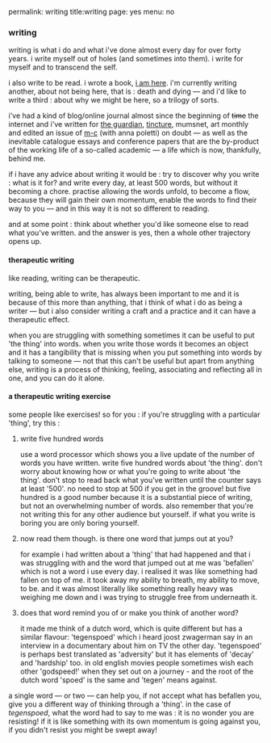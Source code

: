 permalink: writing
title:writing
page: yes
menu: no

### writing

writing is what i do and what i've done almost every day for over forty years. i write myself out of holes (and sometimes into them). i write for myself and to transcend the self. 

i also write to be read. i wrote a book, [i am here](writing/i-am-here). i'm currently writing another, about not being here, that is : death and dying —  and i'd like to write a third : about why we might be here, so a trilogy of sorts.

i've had a kind of blog/online journal almost since the beginning of ~~time~~ the internet and i've written for [the guardian](https://www.theguardian.com/lifeandstyle/2017/jan/29/how-to-die-well), [tincture](http://www.johannesk.com/moederland), mumsnet, art monthly and edited an issue of [m-c](http://journal.media-culture.org.au/index.php/mcjournal/issue/view/doubt) (with anna poletti) on doubt — as well as the inevitable catalogue essays and conference papers that are the by-product of the working life of a so-called academic — a life which is now, thankfully, behind me. 

if i have any advice about writing it would be : try to discover why you write : what is it for? and write every day, at least 500 words, but without it becoming a chore. practise allowing the words unfold, to become a flow, because they will gain their own momentum, enable the words to find their way to you — and in this way it is not so different to reading.

and at some point : think about whether you'd like someone else to read what you've written. and the answer is yes, then a whole other trajectory opens up.

#### therapeutic writing

like reading, writing can be therapeutic. 

writing, being able to write, has always been important to me and it is because of this more than anything, that i think of what i do as being a writer — but i also consider writing a craft and a practice and it can have a therapeutic effect.

when you are struggling with something sometimes it can be useful to put 'the thing' into words. when you write those words it becomes an object and it has a tangibility that is missing when you put something into words by talking to someone — not that this can't be useful but apart from anything else, writing is a process of thinking, feeling, associating and reflecting all in one, and you can do it alone.

#### a therapeutic writing exercise

some people like exercises! so for you : if you're struggling with a particular 'thing', try this : 

1. write five hundred words

   use a word processor which shows you a live update of the number of words you have written. write five hundred words about 'the thing'. don't worry about knowing how or what you're going to write about 'the thing'. don't stop to read back what you've written until the counter says at least '500'. no need to stop at 500 if you get in the groove! but five hundred is a good number because it is a substantial piece of writing, but not an overwhelming number of words. also remember that you're not writing this for any other audience but yourself. if what you write is boring you are only boring yourself.

2. now read them though. is there one word that jumps out at you?

   for example i had written about a 'thing' that had happened and that i was struggling with and the word that jumped out at me was 'befallen' which is not a word i use every day. i realised it was like something had fallen on top of me. it took away my ability to breath, my ability to move, to be. and it was almost literally like something really heavy was weighing me down and i was trying to struggle free from underneath it.

3. does that word remind you of or make you think of another word?

   it made me think of a dutch word, which is quite different but has a similar flavour: 'tegenspoed' which i heard joost zwagerman say in an interview in a documentary about him on TV the other day. 'tegenspoed' is perhaps best translated as 'adversity' but it has elements of 'decay' and 'hardship' too. in old english movies people sometimes wish each other 'godspeed!' when they set out on a journey - and the root of the dutch word 'spoed' is the same and 'tegen' means against.

a single word — or two — can help you, if not accept what has befallen you, give you a different way of thinking through a 'thing'. in the case of *tegenspoed*, what the word had to say to me was : it is no wonder you are resisting! if it is like something with its own momentum is going against you, if you didn't resist you might be swept away!